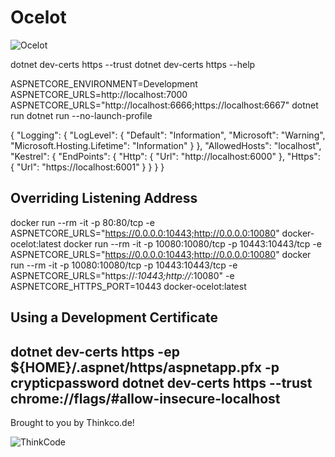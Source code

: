 # Ocelot

![Ocelot](https://camo.githubusercontent.com/c2118a418c5805c899903bc34fcdf471c9edf0d5/687474703a2f2f74687265656d616d6d616c732e636f6d2f696d616765732f6f63656c6f745f6c6f676f2e706e67)

dotnet dev-certs https --trust
dotnet dev-certs https --help

ASPNETCORE_ENVIRONMENT=Development
ASPNETCORE_URLS=http://localhost:7000
ASPNETCORE_URLS="http://localhost:6666;https://localhost:6667" dotnet run
dotnet run --no-launch-profile

{
  "Logging": {
    "LogLevel": {
      "Default": "Information",
      "Microsoft": "Warning",
      "Microsoft.Hosting.Lifetime": "Information"
    }
  },
  "AllowedHosts": "localhost",
  "Kestrel": {
    "EndPoints": {
        "Http": {
            "Url": "http://localhost:6000"
        },
        "Https": {
            "Url": "https://localhost:6001"
        }
    }
  }
}

## Overriding Listening Address
docker run --rm -it -p 80:80/tcp -e ASPNETCORE_URLS="https://0.0.0.0:10443;http://0.0.0.0:10080"  docker-ocelot:latest
docker run --rm -it -p 10080:10080/tcp -p 10443:10443/tcp -e ASPNETCORE_URLS="https://0.0.0.0:10443;http://0.0.0.0:10080"
docker run --rm -it -p 10080:10080/tcp -p 10443:10443/tcp -e ASPNETCORE_URLS="https://*:10443;http://*:10080" -e ASPNETCORE_HTTPS_PORT=10443 docker-ocelot:latest

## Using a Development Certificate
dotnet dev-certs https -ep ${HOME}/.aspnet/https/aspnetapp.pfx -p crypticpassword
dotnet dev-certs https --trust
chrome://flags/#allow-insecure-localhost
---
Brought to you by Thinkco.de!

![ThinkCode](https://avatars2.githubusercontent.com/u/31565447?s=200) 